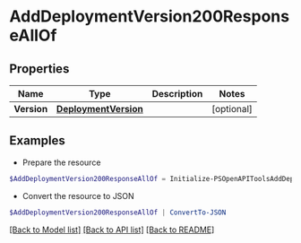 # AddDeploymentVersion200ResponseAllOf
## Properties

Name | Type | Description | Notes
------------ | ------------- | ------------- | -------------
**Version** | [**DeploymentVersion**](DeploymentVersion.md) |  | [optional] 

## Examples

- Prepare the resource
```powershell
$AddDeploymentVersion200ResponseAllOf = Initialize-PSOpenAPIToolsAddDeploymentVersion200ResponseAllOf  -Version null
```

- Convert the resource to JSON
```powershell
$AddDeploymentVersion200ResponseAllOf | ConvertTo-JSON
```

[[Back to Model list]](../README.md#documentation-for-models) [[Back to API list]](../README.md#documentation-for-api-endpoints) [[Back to README]](../README.md)

